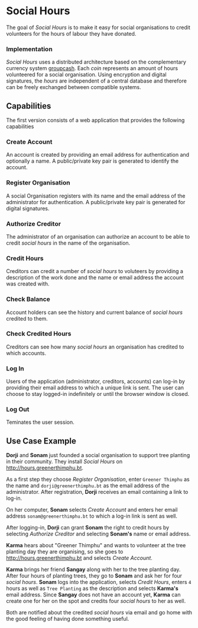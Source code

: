 # Social Hours

The goal of *Social Hours* is to make it easy for social organisations to credit volunteers for the hours of
labour they have donated.


### Implementation

*Social Hours* uses a distributed architecture based on the complementary currency system [groupcash](http://groupcash.org). 
Each *coin* represents an amount of hours volunteered for a social organisation. Using encryption and digital signatures,
the *hours* are independent of a central database and therefore can be freely exchanged between compatible systems.


## Capabilities

The first version consists of a web application that provides the following capabilities

### Create Account
An account is created by providing an email address for authentication and optionally a name. A public/private key pair is generated to identify the account.

### Register Organisation
A social Organisation registers with its name and the email address of the administrator for authentication. A public/private key pair is generated for digital signatures.

### Authorize Creditor
The administrator of an organisation can authorize an account to be able to credit *social hours* in the name of the organisation.

### Credit Hours
Creditors can credit a number of *social hours* to voluteers by providing a description of the work done and the name or email address the account was created with.

### Check Balance
Account holders can see the history and current balance of *social hours* credited to them.

### Check Credited Hours
Creditors can see how many *social hours* an organisation has credited to which accounts.

### Log In
Users of the application (administrator, creditors, accounts) can log-in by providing their email address to which a unique link is sent. The user can choose to stay logged-in indefinitely or until the browser window is closed.

### Log Out
Teminates the user session.


## Use Case Example

**Dorji** and **Sonam** just founded a social organisation to support tree planting in their community. They install *Social Hours* on <http://hours.greenerthimphu.bt>.

As a first step they choose *Register Organisation*, enter `Greener Thimphu` as the name and `dorji@greenerthimphu.bt` as the email address of the administrator. After registration, **Dorji** receives an email containing a link to log-in.

On her computer, **Sonam** selects *Create Account* and enters her email address `sonam@greenerthimphu.bt` to which a log-in link is sent as well.

After logging-in, **Dorji** can grant **Sonam** the right to credit hours by selecting *Authorize Creditor* and selecting **Sonam's** name or email address.

**Karma** hears about "Greener Thimphu" and wants to volunteer at the tree planting day they are organising, so she goes to <http://hours.greenerthimphu.bt> and selects *Create Account*.

**Karma** brings her friend **Sangay** along with her to the tree planting day. After four hours of planting trees, they go to **Sonam** and ask her for four *social hours*. **Sonam** logs into the application, selects *Credit Hours*, enters `4` hours as well as `Tree Planting` as the description and selects **Karma's** email address. Since **Sangay** does not have an account yet, **Karma** can create one for her on the spot and credits four *social hours* to her as well.

Both are notified about the credited *social hours* via email and go home with the good feeling of having done something useful.
